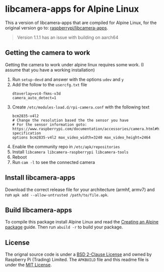 # libcamera-apps for Alpine Linux

This a version of libcamera-apps that are compiled for Alpine Linux, for the original version go to: [raspberrypi/libcamera-apps](https://github.com/raspberrypi/libcamera-apps).

> Version 1.1.1 has an issue with building on aarch64

## Getting the camera to work

Getting the camera to work under alpine linux requires some work. (I assume that you have a working installation)

1. Run `setup-devd` and answer with the options `udev` and `y`
2. Add the follow to the `usercfg.txt` file
   ```
   dtoverlay=vc4-fkms-v3d
   camera_auto_detect=1
   ```
3. Create `/etc/modules-load.d/rpi-camera.conf` with the following text
   ```
   bcm2835-v4l2
   # Change the resolution based the the sensor you have
   # For the sensor information goto: https://www.raspberrypi.com/documentation/accessories/camera.html#hardware-specification
   options bcm2835-v4l2 max_video_width=3240 max_video_height=2464
   ```
4. Enable the community repo in `/etc/apk/repositories`
5. Install `libcamera libcamera-raspberrypi libcamera-tools`
6. Reboot
7. Run `cam -l` to see the connected camera

## Install libcamera-apps

Download the correct release file for your architecture (armhf, armv7) and run `apk add --allow-untrusted /path/to/file.apk`.

## Build libcamera-apps

To compile this package install Alpine Linux and read the [Creating an Alpine package](https://wiki.alpinelinux.org/wiki/Creating_an_Alpine_package) guide. Then run `abuild -r` to build your package.

## License

The orignal source code is under a [BSD 2-Clause License](https://github.com/raspberrypi/libcamera-apps/blob/main/license.txt) and owned by Raspberry Pi (Trading) Limited. The `APKBUILD` file and this readme file is under the [MIT License](LICENSE).
